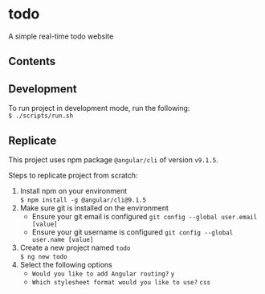 # todo
A simple real-time todo website

## Contents


## Development
To run project in development mode, run the following:  
`$ ./scripts/run.sh`

## Replicate
This project uses npm package `@angular/cli` of version `v9.1.5`.

Steps to replicate project from scratch:

1. Install npm on your environment  
`$ npm install -g @angular/cli@9.1.5`  
2. Make sure git is installed on the environment
    * Ensure your git email is configured `git config --global user.email [value]`
    * Ensure your git username is configured `git config --global user.name [value]`
3. Create a new project named `todo`  
`$ ng new todo`  
4. Select the following options
    * `Would you like to add Angular routing?` `y`
    * `Which stylesheet format would you like to use?` `css`